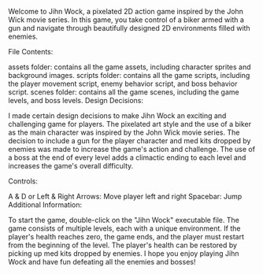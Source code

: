 Welcome to Jihn Wock, a pixelated 2D action game inspired by the John Wick movie series. In this game, you take control of a biker armed with a gun and navigate through beautifully designed 2D environments filled with enemies.

File Contents:

assets folder: contains all the game assets, including character sprites and background images.
scripts folder: contains all the game scripts, including the player movement script, enemy behavior script, and boss behavior script.
scenes folder: contains all the game scenes, including the game levels, and boss levels.
Design Decisions:

I made certain design decisions to make Jihn Wock an exciting and challenging game for players. The pixelated art style and the use of a biker as the main character was inspired by the John Wick movie series. 
The decision to include a gun for the player character and med kits dropped by enemies was made to increase the game's action and challenge. 
The use of a boss at the end of every level adds a climactic ending to each level and increases the game's overall difficulty.

Controls:

A & D or Left & Right Arrows: Move player left and right
Spacebar: Jump
Additional Information:

To start the game, double-click on the "Jihn Wock" executable file.
The game consists of multiple levels, each with a unique environment.
If the player's health reaches zero, the game ends, and the player must restart from the beginning of the level.
The player's health can be restored by picking up med kits dropped by enemies.
I hope you enjoy playing Jihn Wock and have fun defeating all the enemies and bosses!